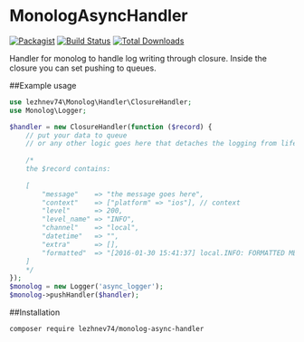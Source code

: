 # MonologAsyncHandler

[![Packagist](https://img.shields.io/packagist/l/lezhnev74/monolog-async-handler.svg)]()
[![Build Status](https://travis-ci.org/lezhnev74/monologAsyncHandler.svg?branch=master)](https://travis-ci.org/lezhnev74/monologAsyncHandler)
[![Total Downloads](https://poser.pugx.org/lezhnev74/monolog-async-handler/downloads)](https://packagist.org/packages/lezhnev74/monolog-async-handler)




Handler for monolog to handle log writing through closure.
Inside the closure you can set pushing to queues.

##Example usage

```php
use lezhnev74\Monolog\Handler\ClosureHandler;
use Monolog\Logger;

$handler = new ClosureHandler(function ($record) {
    // put your data to queue
    // or any other logic goes here that detaches the logging from life circle
    
    /* 
    the $record contains:
    
    [
        "message"    => "the message goes here",
        "context"    => ["platform" => "ios"], // context
        "level"      => 200,
        "level_name" => "INFO",
        "channel"    => "local",
        "datetime"   => "",
        "extra"      => [],
        "formatted"  => "[2016-01-30 15:41:37] local.INFO: FORMATTED MESSAGE GOES HERE []\n",
    ]
    */
});
$monolog = new Logger('async_logger');
$monolog->pushHandler($handler);
```

##Installation

```
composer require lezhnev74/monolog-async-handler
```


